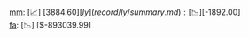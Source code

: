 [mm](record/mm/summary.md): [📈] [$3884.60]  
[ly](record/ly/summary.md): [📉] [$-1892.00]  
[fa](record/fa/summary.md): [📉] [$-893039.99]  
